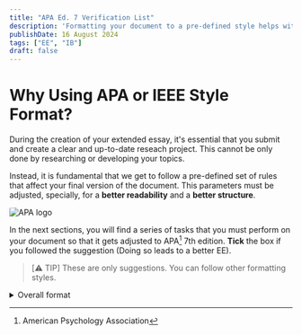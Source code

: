 ```yaml
---
title: "APA Ed. 7 Verification List"
description: 'Formatting your document to a pre-defined style helps with the overall structure of your Extended Essay and your research process.'
publishDate: 16 August 2024
tags: ["EE", "IB"]
draft: false
---
```

# Why Using APA or IEEE Style Format?

During the creation of your extended essay, it's essential that you submit and create a clear and up-to-date reseach project. This cannot be only done by researching or developing your topics.

Instead, it is fundamental that we get to follow a pre-defined set of rules that affect your final version of the document. This parameters must be adjusted, specially, for a **better readability** and a **better structure**.

<img src="https://mms.businesswire.com/media/20231009342002/en/1910680/22/APA-Logo-2019-Stacked-CMYK-Black.jpg" alt="APA logo" style="border-radius: 5%; display: block; margin: 0 auto;">

In the next sections, you will find a series of tasks that you must perform on your document so that it gets adjusted to APA[^1] 7th edition. **Tick** the box if you followed the suggestion (Doing so leads to a better EE).

>[:warning: TIP]
> These are only suggestions. You can follow other formatting styles.

<details>
<summary>  Overall format  </summary>

- [ ] Add a margin of 2.54cm in each side of the page.

- [ ] Add the number page in the top-right corner of the document.

- [ ] Set the font size to 12 points and Sans Serif type.

- [ ] Set the spacing to 2.0cm per line.

</details>

[^1]: American Psychology Association
